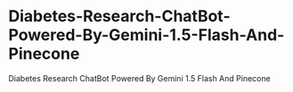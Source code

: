 # Diabetes-Research-ChatBot-Powered-By-Gemini-1.5-Flash-And-Pinecone
Diabetes Research ChatBot Powered By Gemini 1.5 Flash And Pinecone
